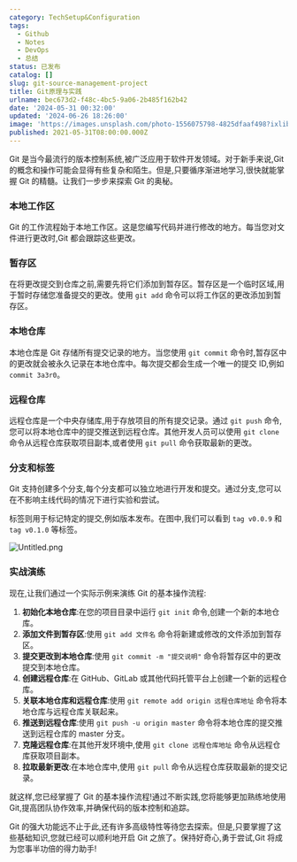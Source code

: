 ```yaml
---
category: TechSetup&Configuration
tags:
  - Github
  - Notes
  - DevOps
  - 总结
status: 已发布
catalog: []
slug: git-source-management-project
title: Git原理与实践
urlname: bec673d2-f48c-4bc5-9a06-2b485f162b42
date: '2024-05-31 00:32:00'
updated: '2024-06-26 18:26:00'
image: 'https://images.unsplash.com/photo-1556075798-4825dfaaf498?ixlib=rb-4.0.3&q=85&fm=jpg&crop=entropy&cs=srgb'
published: 2021-05-31T08:00:00.000Z
---
```


Git 是当今最流行的版本控制系统,被广泛应用于软件开发领域。对于新手来说,Git 的概念和操作可能会显得有些复杂和陌生。但是,只要循序渐进地学习,很快就能掌握 Git 的精髓。让我们一步步来探索 Git 的奥秘。


### 本地工作区


Git 的工作流程始于本地工作区。这是您编写代码并进行修改的地方。每当您对文件进行更改时,Git 都会跟踪这些更改。


### 暂存区


在将更改提交到仓库之前,需要先将它们添加到暂存区。暂存区是一个临时区域,用于暂时存储您准备提交的更改。使用 `git add` 命令可以将工作区的更改添加到暂存区。


### 本地仓库


本地仓库是 Git 存储所有提交记录的地方。当您使用 `git commit` 命令时,暂存区中的更改就会被永久记录在本地仓库中。每次提交都会生成一个唯一的提交 ID,例如 `commit 3a3r0`。


### 远程仓库


远程仓库是一个中央存储库,用于存放项目的所有提交记录。通过 `git push` 命令,您可以将本地仓库中的提交推送到远程仓库。其他开发人员可以使用 `git clone` 命令从远程仓库获取项目副本,或者使用 `git pull` 命令获取最新的更改。


### 分支和标签


Git 支持创建多个分支,每个分支都可以独立地进行开发和提交。通过分支,您可以在不影响主线代码的情况下进行实验和尝试。


标签则用于标记特定的提交,例如版本发布。在图中,我们可以看到 `tag v0.0.9` 和 `tag v0.1.0` 等标签。


![Untitled.png](https://prod-files-secure.s3.us-west-2.amazonaws.com/5d24fe63-e567-4804-86f9-9fdc62e13082/77b77e01-3aab-4add-bdbd-7f489727861d/Untitled.png?X-Amz-Algorithm=AWS4-HMAC-SHA256&X-Amz-Content-Sha256=UNSIGNED-PAYLOAD&X-Amz-Credential=ASIAZI2LB4667UAKBZYW%2F20250316%2Fus-west-2%2Fs3%2Faws4_request&X-Amz-Date=20250316T053528Z&X-Amz-Expires=3600&X-Amz-Security-Token=IQoJb3JpZ2luX2VjEM3%2F%2F%2F%2F%2F%2F%2F%2F%2F%2FwEaCXVzLXdlc3QtMiJGMEQCIEU%2FZVxrqpFMCw5C0%2Fzu9F4sBDmv1ngc5p96XjxubxQOAiBZbpp7Bu2RNGa4UDvS11kM3hJFKoHWaY49OR6GF2DhAir%2FAwgmEAAaDDYzNzQyMzE4MzgwNSIMpYMrCFwC1rgTsCsxKtwDniJCsywB%2F1irPHgMaEcFlleLY7nMjmOpB9KCWQr15UyFoNNed9VTqJfNc%2F1LMzeB2FfuvchVkbgs7OPSrAllQrJl1l3FE4G1f%2BnLXVliBv5FEgOBRaYkPB0fLnPhFdVrXfrQ9tC2O62vVmkHjHMPH5tdEexCdLGQ9SW5CMWAGOzxo65aD6yOYrSKlzxCT2tcrgmLUOYok21%2B5IWCHw%2BR%2FXrOfTMRqzGcoIutHI46JrnAwboErE6jhqtC2nL2%2Fe%2BonWsfP40Kv%2FtbILCqdrjDn9hbUOAMHS8tXNMOqw2ce26m1ynqBS3YcmaIHfXZjl%2FtOCDmWLkfw19M9UCGBfmxqdxW%2FJEMANL5q0StNlG%2BrSGIflOrW%2Bk%2FAdAn%2FLmjnBG6SVto90b6f2aAVwCeLLXBi5B9u9VEkLEoTCXQyi7e4763OlK%2FFgxYVx3%2FNYC12M3madleVB3rFcwk%2FH4m0uWghx0l38glGaAM9D3HMlcUkAEJ4q%2F%2Bs1TQo%2BFzrnyGHpnLOjOEsnpt%2BokxrSvH0loQf7r1A42HPZLHqITkDA1u46LXGsArVD5hUUZhf1Tz8p%2F81ecocbHJHSlTo8wjeArWC1Kz0N%2FRiJw9DQyLxUV4KX%2FLkAFkLnf2sVxg%2BfQwr6jZvgY6pgG4Cz8EZUh92zBiQ9IfhnPqOsr1k7PGnz2%2Bs%2F2HdKuslckEGbmOGX3MRZWQSRQ04YP0gSotSwZC5v13l16VKRzdNkr8AIY2l5uOlAwhXbdIK4fROHZT53BeK9PBDi592TrXn7v%2FUtzDqebxCy9Snm6jNyO1HVBXYmOCeGfL3P%2Bn0hjpXqaDdJfKyNJFfhIF1Wfj5uRRCVjTCih9Mo1o7wC6yftHLgjO&X-Amz-Signature=544c47cfddcb4743d0372d92c64098956ba4422e6c699760a314e33e04d22203&X-Amz-SignedHeaders=host&x-id=GetObject)


### 实战演练


现在,让我们通过一个实际示例来演练 Git 的基本操作流程:

1. **初始化本地仓库**:在您的项目目录中运行 `git init` 命令,创建一个新的本地仓库。
2. **添加文件到暂存区**:使用 `git add 文件名` 命令将新建或修改的文件添加到暂存区。
3. **提交更改到本地仓库**:使用 `git commit -m "提交说明"` 命令将暂存区中的更改提交到本地仓库。
4. **创建远程仓库**:在 GitHub、GitLab 或其他代码托管平台上创建一个新的远程仓库。
5. **关联本地仓库和远程仓库**:使用 `git remote add origin 远程仓库地址` 命令将本地仓库与远程仓库关联起来。
6. **推送到远程仓库**:使用 `git push -u origin master` 命令将本地仓库的提交推送到远程仓库的 master 分支。
7. **克隆远程仓库**:在其他开发环境中,使用 `git clone 远程仓库地址` 命令从远程仓库获取项目副本。
8. **拉取最新更改**:在本地仓库中,使用 `git pull` 命令从远程仓库获取最新的提交记录。

就这样,您已经掌握了 Git 的基本操作流程!通过不断实践,您将能够更加熟练地使用 Git,提高团队协作效率,并确保代码的版本控制和追踪。


Git 的强大功能远不止于此,还有许多高级特性等待您去探索。但是,只要掌握了这些基础知识,您就已经可以顺利地开启 Git 之旅了。保持好奇心,勇于尝试,Git 将成为您事半功倍的得力助手!

